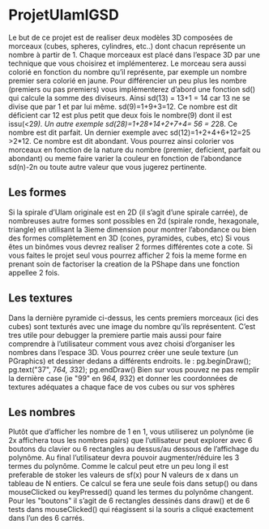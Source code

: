 # ProjetUlamIGSD

Le but de ce projet est de realiser deux modèles 3D composées de morceaux (cubes,
spheres, cylindres, etc..) dont chacun représente un nombre à partir de 1. Chaque morceaux
est placé dans l’espace 3D par une technique que vous choisirez et implémenterez. Le
morceau sera aussi colorié en fonction du nombre qu’il représente, par exemple un nombre
premier sera colorié en jaune. Pour différencier un peu plus les nombre (premiers ou pas
premiers) vous implémenterez d’abord une fonction sd() qui calcule la somme des diviseurs.
Ainsi sd(13) = 13+1 = 14 car 13 ne se divise que par 1 et par lui même. sd(9)=1+9+3=12. Ce
nombre est dit déficient car 12 est plus petit que deux fois le nombre(9) dont il est issu(<2*9).
Un autre exemple sd(28)=1+28+14+2+7+4= 56 = 2*28. Ce nombre est dit parfait. Un
dernier exemple avec sd(12)=1+2+4+6+12=25 >2*12. Ce nombre est dit abondant. Vous
pourrez ainsi colorier vos morceaux en fonction de la nature du nombre (premier, deficient,
parfait ou abondant) ou meme faire varier la couleur en fonction de l’abondance sd(n)-2n ou
toute autre valeur que vous jugerez pertinente.

## Les formes
Si la spirale d’Ulam originale est en
2D (il s’agit d’une spirale carrée), de
nombreuses autre formes sont possibles en
2d (spirale ronde, hexagonale, triangle) en
utilisant la 3ieme dimension pour montrer
l’abondance ou bien des formes
complètement en 3D (cones, pyramides,
cubes, etc)
Si vous êtes un binômes vous devrez realiser 2 formes différentes cote a cote. Si vous
faites le projet seul vous pourrez afficher 2 fois la meme forme en prenant soin de factoriser la
creation de la PShape dans une fonction appellee 2 fois.

## Les textures
Dans la dernière pyramide ci-dessus, les cents premiers morceaux (ici des cubes) sont
texturés avec une image du nombre qu’ils représentent. C’est tres utile pour debugger la
premiere partie mais aussi pour faire comprendre à l’utilisateur comment vous avez choisi
d’organiser les nombres dans l’espace 3D. Vous pourrez créer une seule texture (un
PGraphics) et dessiner dedans a différents endroits. Ie :
pg.beginDraw();
pg.text("37", 7*64, 3*32);
pg.endDraw()
Bien sur vous pouvez ne pas remplir la dernière case (ie "99" en 9*64, 9*32) et donner
les coordonnées de textures adéquates a chaque face de vos cubes ou sur vos sphères

## Les nombres
Plutôt que d’afficher les nombre de 1 en 1, vous utiliserez un polynôme (ie 2x affichera
tous les nombres pairs) que l’utilisateur peut explorer avec 6 boutons du clavier ou 6
rectangles au dessus/au dessous de l’affichage du polynôme. Au final l’utilisateur devra
pouvoir augmenter/réduire les 3 termes du polynôme. Comme le calcul peut etre un peu
long il est preferable de stoker les valeurs de sf(x) pour N valeurs de x dans un tableau de N
entiers. Ce calcul se fera une seule fois dans setup() ou dans mouseClicked ou keyPressed()
quand les termes du polynôme changent. Pour les "boutons" il s’agit de 6 rectangles dessinés
dans draw() et de 6 tests dans mouseClicked() qui réagissent si la souris a cliqué exactement
dans l’un des 6 carrés.
